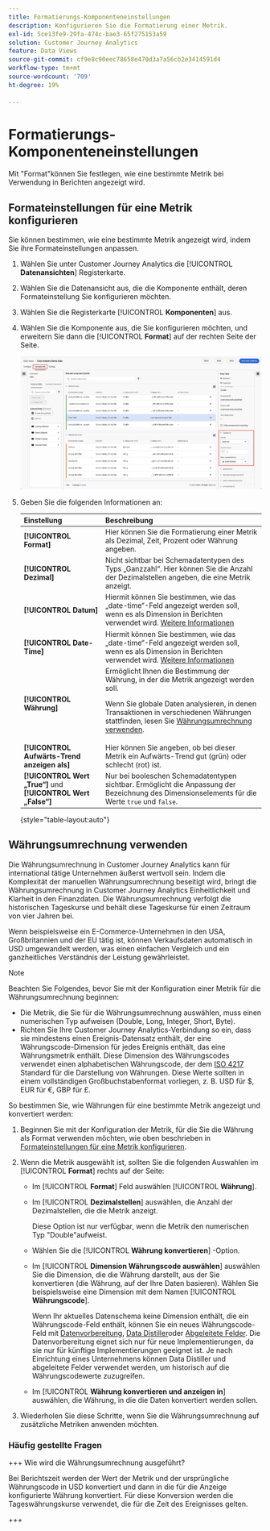 ```yaml
---
title: Formatierungs-Komponenteneinstellungen
description: Konfigurieren Sie die Formatierung einer Metrik.
exl-id: 5ce13fe9-29fa-474c-bae3-65f275153a59
solution: Customer Journey Analytics
feature: Data Views
source-git-commit: cf9e8c90eec78658e470d3a7a56cb2e3414591d4
workflow-type: tm+mt
source-wordcount: '709'
ht-degree: 19%

---
```


# Formatierungs-Komponenteneinstellungen

Mit &quot;Format&quot;können Sie festlegen, wie eine bestimmte Metrik bei Verwendung in Berichten angezeigt wird.

## Formateinstellungen für eine Metrik konfigurieren

Sie können bestimmen, wie eine bestimmte Metrik angezeigt wird, indem Sie ihre Formateinstellungen anpassen.

1. Wählen Sie unter Customer Journey Analytics die [!UICONTROL **Datenansichten**] Registerkarte.

1. Wählen Sie die Datenansicht aus, die die Komponente enthält, deren Formateinstellung Sie konfigurieren möchten.

1. Wählen Sie die Registerkarte [!UICONTROL **Komponenten**] aus.

1. Wählen Sie die Komponente aus, die Sie konfigurieren möchten, und erweitern Sie dann die [!UICONTROL **Format**] auf der rechten Seite der Seite.

   ![Formateinstellungen](../assets/format-settings.png)

1. Geben Sie die folgenden Informationen an:

   | Einstellung | Beschreibung |
   | --- | --- |
   | **[!UICONTROL Format]** | Hier können Sie die Formatierung einer Metrik als Dezimal, Zeit, Prozent oder Währung angeben. |
   | **[!UICONTROL Dezimal]** | Nicht sichtbar bei Schemadatentypen des Typs „Ganzzahl“. Hier können Sie die Anzahl der Dezimalstellen angeben, die eine Metrik anzeigt. |
   | **[!UICONTROL Datum]** | Hiermit können Sie bestimmen, wie das „date-time“-Feld angezeigt werden soll, wenn es als Dimension in Berichten verwendet wird. [Weitere Informationen](../../use-cases/data-views/data-views-usecases.md#date-and-date-time-use-cases) |
   | **[!UICONTROL Date-Time]** | Hiermit können Sie bestimmen, wie das „date-time“-Feld angezeigt werden soll, wenn es als Dimension in Berichten verwendet wird. [Weitere Informationen](../../use-cases/data-views/data-views-usecases.md#date-and-date-time-use-cases) |
   | **[!UICONTROL Währung]** | Ermöglicht Ihnen die Bestimmung der Währung, in der die Metrik angezeigt werden soll. <p>Wenn Sie globale Daten analysieren, in denen Transaktionen in verschiedenen Währungen stattfinden, lesen Sie  [Währungsumrechnung verwenden](#use-currency-conversion).</p> |
   | **[!UICONTROL Aufwärts-Trend anzeigen als]** | Hier können Sie angeben, ob bei dieser Metrik ein Aufwärts-Trend gut (grün) oder schlecht (rot) ist. |
   | **[!UICONTROL Wert „True“]** und **[!UICONTROL Wert „False“]** | Nur bei booleschen Schemadatentypen sichtbar. Ermöglicht die Anpassung der Bezeichnung des Dimensionselements für die Werte `true` und `false`. |

   {style="table-layout:auto"}

## Währungsumrechnung verwenden

Die Währungsumrechnung in Customer Journey Analytics kann für international tätige Unternehmen äußerst wertvoll sein. Indem die Komplexität der manuellen Währungsumrechnung beseitigt wird, bringt die Währungsumrechnung in Customer Journey Analytics Einheitlichkeit und Klarheit in den Finanzdaten. Die Währungsumrechnung verfolgt die historischen Tageskurse und behält diese Tageskurse für einen Zeitraum von vier Jahren bei.

Wenn beispielsweise ein E-Commerce-Unternehmen in den USA, Großbritannien und der EU tätig ist, können Verkaufsdaten automatisch in USD umgewandelt werden, was einen einfachen Vergleich und ein ganzheitliches Verständnis der Leistung gewährleistet.

>[!NOTE]
>
>Beachten Sie Folgendes, bevor Sie mit der Konfiguration einer Metrik für die Währungsumrechnung beginnen:
>
>* Die Metrik, die Sie für die Währungsumrechnung auswählen, muss einen numerischen Typ aufweisen (Double, Long, Integer, Short, Byte).
>* Richten Sie Ihre Customer Journey Analytics-Verbindung so ein, dass sie mindestens einen Ereignis-Datensatz enthält, der eine Währungscode-Dimension für jedes Ereignis enthält, das eine Währungsmetrik enthält. Diese Dimension des Währungscodes verwendet einen alphabetischen Währungscode, der dem [ISO 4217](https://www.iso.org/iso-4217-currency-codes.html) Standard für die Darstellung von Währungen. Diese Werte sollten in einem vollständigen Großbuchstabenformat vorliegen, z. B. USD für $, EUR für €, GBP für £.

So bestimmen Sie, wie Währungen für eine bestimmte Metrik angezeigt und konvertiert werden:

1. Beginnen Sie mit der Konfiguration der Metrik, für die Sie die Währung als Format verwenden möchten, wie oben beschrieben in [Formateinstellungen für eine Metrik konfigurieren](#configure-format-settings-for-a-metric).

1. Wenn die Metrik ausgewählt ist, sollten Sie die folgenden Auswahlen im [!UICONTROL **Format**] rechts auf der Seite:

   * Im [!UICONTROL **Format**] Feld auswählen [!UICONTROL **Währung**].

   * Im [!UICONTROL **Dezimalstellen**] auswählen, die Anzahl der Dezimalstellen, die die Metrik anzeigt.

     Diese Option ist nur verfügbar, wenn die Metrik den numerischen Typ &quot;Double&quot;aufweist.

   * Wählen Sie die [!UICONTROL **Währung konvertieren**] -Option.

   * Im [!UICONTROL **Dimension Währungscode auswählen**] auswählen Sie die Dimension, die die Währung darstellt, aus der Sie konvertieren (die Währung, auf der Ihre Daten basieren). Wählen Sie beispielsweise eine Dimension mit dem Namen [!UICONTROL **Währungscode**].

     Wenn Ihr aktuelles Datenschema keine Dimension enthält, die ein Währungscode-Feld enthält, können Sie ein neues Währungscode-Feld mit [Datenvorbereitung](https://experienceleague.adobe.com/docs/experience-platform/data-prep/home.html?lang=de), [Data Distiller](https://experienceleague.adobe.com/docs/experience-platform/query/data-distiller/overview.html)oder [Abgeleitete Felder](/help/data-views/derived-fields/derived-fields.md). Die Datenvorbereitung eignet sich nur für neue Implementierungen, da sie nur für künftige Implementierungen geeignet ist. Je nach Einrichtung eines Unternehmens können Data Distiller und abgeleitete Felder verwendet werden, um historisch auf die Währungscodewerte zuzugreifen.

   * Im [!UICONTROL **Währung konvertieren und anzeigen in**] auswählen, die Währung, in die die Daten konvertiert werden sollen.

1. Wiederholen Sie diese Schritte, wenn Sie die Währungsumrechnung auf zusätzliche Metriken anwenden möchten.



### Häufig gestellte Fragen

+++ Wie wird die Währungsumrechnung ausgeführt?

Bei Berichtszeit werden der Wert der Metrik und der ursprüngliche Währungscode in USD konvertiert und dann in die für die Anzeige konfigurierte Währung konvertiert. Für diese Konversion werden die Tageswährungskurse verwendet, die für die Zeit des Ereignisses gelten.

+++

